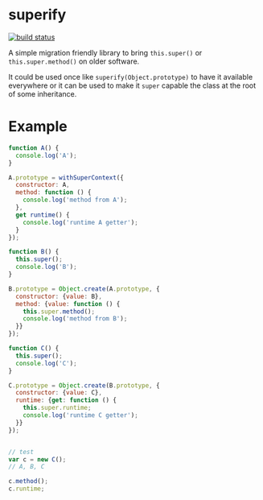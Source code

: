 superify
========

[![build status](https://secure.travis-ci.org/WebReflection/superify.svg)](http://travis-ci.org/WebReflection/superify)

A simple migration friendly library to bring `this.super()` or `this.super.method()` on older software.

It could be used once like `superify(Object.prototype)` to have it available everywhere or it can be used to make it `super` capable the class at the root of some inheritance.

# Example
```js
function A() {
  console.log('A');
}

A.prototype = withSuperContext({
  constructor: A,
  method: function () {
    console.log('method from A');
  },
  get runtime() {
    console.log('runtime A getter');
  }
});

function B() {
  this.super();
  console.log('B');
}

B.prototype = Object.create(A.prototype, {
  constructor: {value: B},
  method: {value: function () {
    this.super.method();
    console.log('method from B');
  }}
});

function C() {
  this.super();
  console.log('C');
}

C.prototype = Object.create(B.prototype, {
  constructor: {value: C},
  runtime: {get: function () {
    this.super.runtime;
    console.log('runtime C getter');
  }}
});


// test
var c = new C();
// A, B, C

c.method();
c.runtime;
```